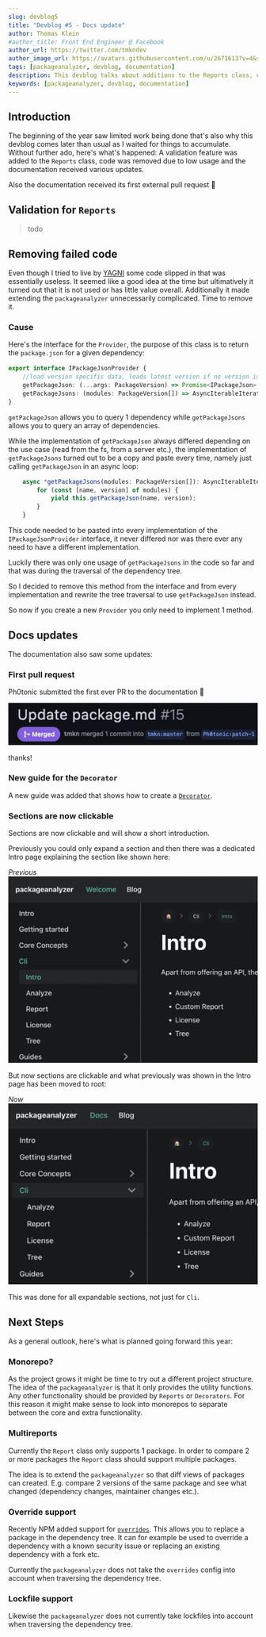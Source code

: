 ```yaml
---
slug: devblog5
title: "Devblog #5 - Docs update"
author: Thomas Klein
#author_title: Front End Engineer @ Facebook
author_url: https://twitter.com/tmkndev
author_image_url: https://avatars.githubusercontent.com/u/2671613?v=4&s=400
tags: [packageanalyzer, devblog, documentation]
description: This devblog talks about additions to the Reports class, code removal and updates to the documentation
keywords: [packageanalyzer, devblog, documentation]
---
```


## Introduction
The beginning of the year saw limited work being done that's also why this devblog comes later than usual as I waited for things to accumulate. Without further ado, here's what's happened: A validation feature was added to the `Reports` class, code was removed due to low usage and the documentation received various updates.

Also the documentation received its first external pull request 👏
<!--truncate-->

## Validation for `Reports`
> todo

## Removing failed code
Even though I tried to live by [YAGNI](https://en.wikipedia.org/wiki/You_aren%27t_gonna_need_it) some code slipped in that was essentially useless. It seemed like a good idea at the time but ultimatively it turned out that it is not used or has little value overall. Additionally it made extending the `packageanalyzer` unnecessarily complicated. Time to remove it.

### Cause
Here's the interface for the `Provider`, the purpose of this class is to return the `package.json` for a given dependency:
```typescript
export interface IPackageJsonProvider {
    //load version specific data, loads latest version if no version is specified
    getPackageJson: (...args: PackageVersion) => Promise<IPackageJson>;
    getPackageJsons: (modules: PackageVersion[]) => AsyncIterableIterator<IPackageJson>;
}
```

`getPackageJson` allows you to query 1 dependency while `getPackageJsons` allows you to query an array of dependencies.

While the implementation of `getPackageJson` always differed depending on the use case (read from the fs, from a server etc.), the implementation of `getPackageJsons` turned out to be a copy and paste every time, namely just calling `getPackageJson` in an async loop:
```typescript
    async *getPackageJsons(modules: PackageVersion[]): AsyncIterableIterator<IPackageJson> {
        for (const [name, version] of modules) {
            yield this.getPackageJson(name, version);
        }
    }
```
This code needed to be pasted into every implementation of the `IPackageJsonProvider` interface, it never differed nor was there ever any need to have a different implementation. 

Luckily there was only one usage of `getPackageJsons` in the code so far and that was during the traversal of the dependency tree.

So I decided to remove this method from the interface and from every implementation and rewrite the tree traversal to use `getPackageJson` instead.

So now if you create a new `Provider` you only need to implement 1 method.

## Docs updates
The documentation also saw some updates:

### First pull request
Ph0tonic submitted the first ever PR to the documentation 👏

![first pr](./devblog5/pr.png "First PR")

thanks!

### New guide for the `Decorator`
A new guide was added that shows how to create a [`Decorator`](/guides/creating_a_decorator).

### Sections are now clickable
Sections are now clickable and will show a short introduction.

Previously you could only expand a section and then there was a dedicated Intro page explaining the section like shown here:

*Previous*
![old intro](./devblog5/intro_old.png "old Intro")

But now sections are clickable and what previously was shown in the Intro page has been moved to root:

*Now*
![better intro](./devblog5/intro_new.png "Better Intro")

This was done for all expandable sections, not just for `Cli`.

## Next Steps
As a general outlook, here's what is planned going forward this year:

### Monorepo?
As the project grows it might be time to try out a different project structure. The idea of the `packageanalyzer` is that it only provides the utility functions. Any other functionality should be provided by `Reports` or `Decorators`. For this reason it might make sense to look into monorepos to separate between the core and extra functionality.

### Multireports
Currently the `Report` class only supports 1 package. In order to compare 2 or more packages the `Report` class should support multiple packages.

The idea is to extend the `packageanalyzer` so that diff views of packages can created. E.g. compare 2 versions of the same package and see what changed (dependency changes, maintainer changes etc.).

### Override support
Recently NPM added support for [`overrides`](https://docs.npmjs.com/cli/v8/configuring-npm/package-json#overrides). This allows you to replace a package in the dependency tree. It can for example be used to override a dependency with a known security issue or replacing an existing dependency with a fork etc.

Currently the `packageanalyzer` does not take the `overrides` config into account when traversing the dependency tree.

### Lockfile support
Likewise the `packageanalyzer` does not currently take lockfiles into account when traversing the dependency tree.
